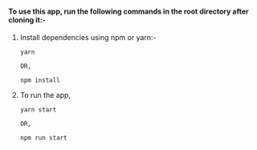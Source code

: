 #### To use this app, run the following commands in the root directory after cloning it:-

1. Install dependencies using npm or yarn:-

   ```
   yarn
   
   OR,
   
   npm install
   ```

   

2. To run the app,

   ```
   yarn start
   
   OR,
   
   npm run start
   ```

   